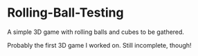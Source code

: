 # Rolling-Ball-Testing
A simple 3D game with rolling balls and cubes to be gathered.

Probably the first 3D game I worked on. Still incomplete, though!
